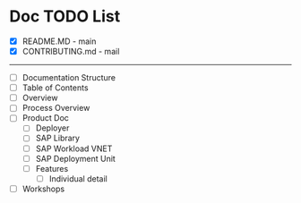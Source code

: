 # Doc TODO List
- [x] README.MD - main
- [x] CONTRIBUTING.md - mail

---

- [ ] Documentation Structure
- [ ] Table of Contents
- [ ] Overview
- [ ] Process Overview
- [ ] Product Doc
  - [ ] Deployer
  - [ ] SAP Library
  - [ ] SAP Workload VNET
  - [ ] SAP Deployment Unit
  - [ ] Features
    - [ ] Individual detail
- [ ] Workshops
